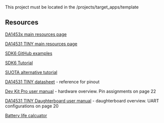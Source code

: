This project must be located in the <SDK>/projects/target_apps/template

## Resources

[DA1453x main resources page](https://www.dialog-semiconductor.com/products/bluetooth-low-energy/da14530-and-da14531#tab-field_tab_content_resources)

[DA14531 TINY main resources page](https://www.dialog-semiconductor.com/products/bluetooth-low-energy/bluetooth-module-da14531-smartbond-tiny#tab-field_tab_content_resources)

[SDK6 GitHub examples](https://github.com/dialog-semiconductor/BLE_SDK6_examples)

[SDK6 Tutorial](http://lpccs-docs.dialog-semiconductor.com/Tutorial_SDK6/introduction.html)

[SUOTA alternative tutorial](http://lpccs-docs.dialog-semiconductor.com/Tutorial-BLE-SUOTA-DA145x/flashing_and_upgrading.html)

[DA14531 TINY datasheet](https://www.dialog-semiconductor.com/sites/default/files/2020-12/da14531mod_datasheet_v2.3.pdf) - reference for pinout

[Dev Kit Pro user manual](https://www.dialog-semiconductor.com/sites/default/files/2021-06/UM-B-114_DA14531_Devkit_Pro_Hardware_User%20manual_1v5.pdf) - hardware overview. Pin assignments on page 22

[DA14531 TINY Daughterboard user manual](https://www.dialog-semiconductor.com/sites/default/files/um-b-141_da14531_smartbond_tinytm_module_development_kit_hardware_user_manual_1.1.pdf) - daughterboard overview. UART configurations on page 20

[Battery life calcuator](https://www.digikey.com/en/resources/conversion-calculators/conversion-calculator-battery-life)
